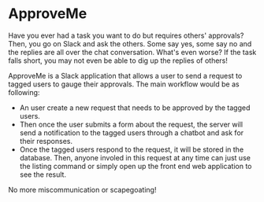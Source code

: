 # ApproveMe
   
Have you ever had a task you want to do but requires others' approvals? Then, you go on Slack and ask the others. Some say yes, some say no and the replies are all over the chat conversation. What's even worse? If the task falls short, you may not even be able to dig up the replies of others!

ApproveMe is a Slack application that allows a user to send a request to tagged users to gauge their approvals. The main workflow would be as following:
* An user create a new request that needs to be approved by the tagged users.
* Then once the user submits a form about the request, the server will send a notification to the tagged users through a chatbot and ask for their responses.
* Once the tagged users respond to the request, it will be stored in the database. Then, anyone involed in this request at any time can just use the listing command or simply open up the front end web application to see the result.

No more miscommunication or scapegoating!
